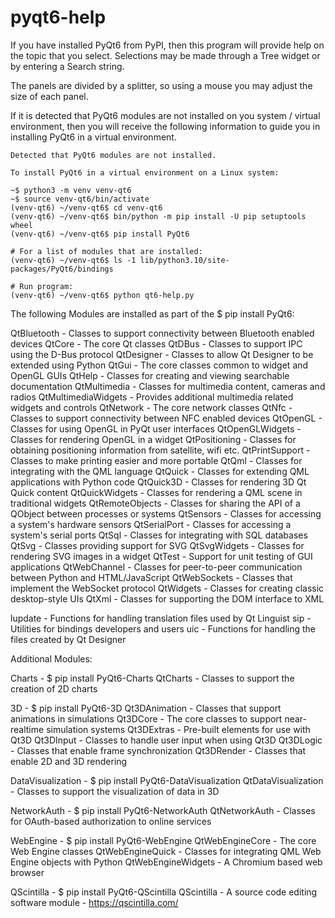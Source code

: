 # pyqt6-help

If you have installed PyQt6 from PyPI, then this program will provide help on the topic that you select. 
Selections may be made through a Tree widget or by entering a Search string.

The panels are divided by a splitter, so using a mouse you may adjust the size of each panel.


If it is detected that PyQt6 modules are not installed on you system / virtual environment, then you will
receive the following information to guide you in installing PyQt6 in a virtual environment.

```
Detected that PyQt6 modules are not installed.

To install PyQt6 in a virtual environment on a Linux system:

~$ python3 -m venv venv-qt6
~$ source venv-qt6/bin/activate
(venv-qt6) ~/venv-qt6$ cd venv-qt6
(venv-qt6) ~/venv-qt6$ bin/python -m pip install -U pip setuptools wheel
(venv-qt6) ~/venv-qt6$ pip install PyQt6

# For a list of modules that are installed:
(venv-qt6) ~/venv-qt6$ ls -1 lib/python3.10/site-packages/PyQt6/bindings

# Run program:
(venv-qt6) ~/venv-qt6$ python qt6-help.py
```

The following Modules are installed as part of the $ pip install PyQt6:

QtBluetooth - Classes to support connectivity between Bluetooth enabled devices
QtCore - The core Qt classes
QtDBus - Classes to support IPC using the D-Bus protocol
QtDesigner - Classes to allow Qt Designer to be extended using Python
QtGui - The core classes common to widget and OpenGL GUIs
QtHelp - Classes for creating and viewing searchable documentation
QtMultimedia - Classes for multimedia content, cameras and radios
QtMultimediaWidgets - Provides additional multimedia related widgets and controls
QtNetwork - The core network classes
QtNfc - Classes to support connectivity between NFC enabled devices
QtOpenGL - Classes for using OpenGL in PyQt user interfaces
QtOpenGLWidgets - Classes for rendering OpenGL in a widget
QtPositioning - Classes for obtaining positioning information from satellite, wifi etc.
QtPrintSupport - Classes to make printing easier and more portable
QtQml - Classes for integrating with the QML language
QtQuick - Classes for extending QML applications with Python code
QtQuick3D - Classes for rendering 3D Qt Quick content
QtQuickWidgets - Classes for rendering a QML scene in traditional widgets
QtRemoteObjects - Classes for sharing the API of a QObject between processes or systems
QtSensors - Classes for accessing a system's hardware sensors
QtSerialPort - Classes for accessing a system's serial ports
QtSql - Classes for integrating with SQL databases
QtSvg - Classes providing support for SVG
QtSvgWidgets - Classes for rendering SVG images in a widget
QtTest - Support for unit testing of GUI applications
QtWebChannel - Classes for peer-to-peer communication between Python and HTML/JavaScript
QtWebSockets - Classes that implement the WebSocket protocol
QtWidgets - Classes for creating classic desktop-style UIs
QtXml - Classes for supporting the DOM interface to XML

lupdate - Functions for handling translation files used by Qt Linguist
sip - Utilities for bindings developers and users
uic - Functions for handling the files created by Qt Designer


Additional Modules:

Charts - $ pip install PyQt6-Charts
    QtCharts - Classes to support the creation of 2D charts

3D - $ pip install PyQt6-3D
    Qt3DAnimation - Classes that support animations in simulations
    Qt3DCore - The core classes to support near-realtime simulation systems
    Qt3DExtras - Pre-built elements for use with Qt3D
    Qt3DInput - Classes to handle user input when using Qt3D
    Qt3DLogic - Classes that enable frame synchronization
    Qt3DRender - Classes that enable 2D and 3D rendering

DataVisualization - $ pip install PyQt6-DataVisualization
    QtDataVisualization - Classes to support the visualization of data in 3D

NetworkAuth - $ pip install PyQt6-NetworkAuth
    QtNetworkAuth - Classes for OAuth-based authorization to online services
    
WebEngine - $ pip install PyQt6-WebEngine
    QtWebEngineCore - The core Web Engine classes
    QtWebEngineQuick - Classes for integrating QML Web Engine objects with Python
    QtWebEngineWidgets - A Chromium based web browser
    
QScintilla - $ pip install PyQt6-QScintilla
    QScintilla - A source code editing software module - https://qscintilla.com/
